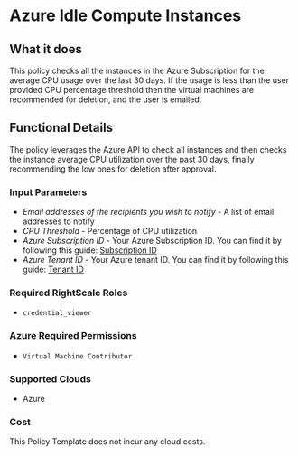 # Azure Idle Compute Instances

## What it does

This policy checks all the instances in the Azure Subscription for the average CPU usage over the last 30 days.  If the usage is less than the user provided CPU percentage threshold then the virtual machines are recommended for deletion, and the user is emailed.

## Functional Details

The policy leverages the Azure API to check all instances and then checks the instance average CPU utilization over the past 30 days, finally recommending the low ones for deletion after approval.

### Input Parameters

- *Email addresses of the recipients you wish to notify* - A list of email addresses to notify
- *CPU Threshold* - Percentage of CPU utilization
- *Azure Subscription ID* - Your Azure Subscription ID.  You can find it by following this guide: [Subscription ID](https://blogs.msdn.microsoft.com/mschray/2016/03/18/getting-your-azure-subscription-guid-new-portal/)
- *Azure Tenant ID* - Your Azure tenant ID.  You can find it by following this guide: [Tenant ID](https://docs.microsoft.com/en-us/onedrive/find-your-office-365-tenant-id)

### Required RightScale Roles

- `credential_viewer`

### Azure Required Permissions

- `Virtual Machine Contributor`

### Supported Clouds

- Azure

### Cost

This Policy Template does not incur any cloud costs.

